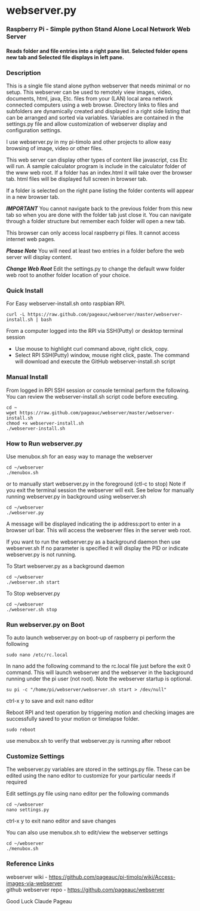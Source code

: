 # webserver.py
### Raspberry Pi - Simple python Stand Alone Local Network Web Server
#### Reads folder and file entries into a right pane list. Selected folder opens new tab and Selected file displays in left pane.

### Description
This is a single file stand alone python webserver that needs minimal or no setup.
This webserver can be used to remotely view images, video, documents, html, java, Etc.
files from your (LAN) local area network connected computers using a web browse. 
Directory links to files and subfolders are dynamically created and displayed
in a right side listing that can be arranged and sorted via variables. 
Variables are contained in the settings.py file and allow customization of
webserver display and configuration settings.

I use webserver.py in my pi-timolo and other projects
to allow easy browsing of image, video or other files.

This web server can display other types of content
like javascript, css Etc will run. A sample calculator program is
include in the calculator folder of the www web root.
If a folder has an index.html it will take over
the browser tab. html files will be displayed full screen in browser tab.

If a folder is selected on the right pane listing
the folder contents will appear in a new browser tab.

***IMPORTANT***
You cannot navigate back to the previous folder from
this new tab so when you are done with the folder
tab just close it.  You can navigate through a
folder structure but remember each folder will
open a new tab.

This browser can only access local raspberry pi files.
It cannot access internet web pages.

***Please Note***
You will need at least two entries in a folder
before the web server will display content.

***Change Web Root***
Edit the settings.py to change the default www folder web root to
another folder location of your choice.

### Quick Install
For Easy webserver-install.sh onto raspbian RPI.

    curl -L https://raw.github.com/pageauc/webserver/master/webserver-install.sh | bash

From a computer logged into the RPI via SSH(Putty) or desktop terminal session
* Use mouse to highlight curl command above, right click, copy.
* Select RPI SSH(Putty) window, mouse right click, paste.
The command will download and execute the GitHub webserver-install.sh script

### Manual Install
From logged in RPI SSH session or console terminal perform the following. You can review
the webserver-install.sh script code before executing.

    cd ~
    wget https://raw.github.com/pageauc/webserver/master/webserver-install.sh
    chmod +x webserver-install.sh
    ./webserver-install.sh

### How to Run webserver.py

Use menubox.sh for an easy way to manage the webserver

    cd ~/webserver
    ./menubox.sh

or to manually start webserver.py in the foreground (ctl-c to stop)
Note if you exit the terminal session the webserver will exit.  See below
for manually running webserver.py in background using webserver.sh

    cd ~/webserver
    ./webserver.py

A message will be displayed indicating the ip address:port to enter in
a browser url bar.  This will access the webserver files in the server web root.

If you want to run the webserver.py as a background daemon then use webserver.sh
If no parameter is specified it will display the PID or indicate webserver.py is
not running.

To Start webserver.py as a background daemon

    cd ~/webserver
    ./webserver.sh start

To Stop webserver.py

    cd ~/webserver
    ./webserver.sh stop

### Run webserver.py on Boot

To auto launch webserver.py on boot-up of raspberry pi perform the following

    sudo nano /etc/rc.local

In nano add the following command to the rc.local file just before the exit 0 command.
This will launch webserver and the webserver in the background running under the pi user (not root).
Note the webserver startup is optional.

    su pi -c "/home/pi/webserver/webserver.sh start > /dev/null"

ctrl-x y to save and exit nano editor

Reboot RPI and test operation by triggering motion and checking images are successfully saved to your motion or timelapse folder.

    sudo reboot

use menubox.sh to verify that webserver.py is running after reboot

### Customize Settings

The webserver.py variables are stored in the settings.py file.  These can be
edited using the nano editor to customize for your particular needs if required

Edit settings.py file using nano editor per the following commands

    cd ~/webserver
    nano settings.py

ctrl-x y to exit nano editor and save changes

You can also use menubox.sh to edit/view the webserver settings

    cd ~/webserver
    ./menubox.sh

### Reference Links
webserver wiki - https://github.com/pageauc/pi-timolo/wiki/Access-images-via-webserver   
github webserver repo - https://github.com/pageauc/webserver


Good Luck
Claude Pageau
